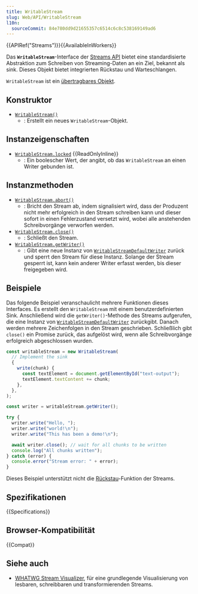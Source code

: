 ```yaml
---
title: WritableStream
slug: Web/API/WritableStream
l10n:
  sourceCommit: 84e780dd9d21655357c6514c6c8c538169149ad6
---
```


{{APIRef("Streams")}}{{AvailableInWorkers}}

Das **`WritableStream`**-Interface der [Streams API](/de/docs/Web/API/Streams_API) bietet eine standardisierte Abstraktion zum Schreiben von Streaming-Daten an ein Ziel, bekannt als sink. Dieses Objekt bietet integrierten Rückstau und Warteschlangen.

`WritableStream` ist ein [übertragbares Objekt](/de/docs/Web/API/Web_Workers_API/Transferable_objects).

## Konstruktor

- [`WritableStream()`](/de/docs/Web/API/WritableStream/WritableStream)
  - : Erstellt ein neues `WritableStream`-Objekt.

## Instanzeigenschaften

- [`WritableStream.locked`](/de/docs/Web/API/WritableStream/locked) {{ReadOnlyInline}}
  - : Ein boolescher Wert, der angibt, ob das `WritableStream` an einen Writer gebunden ist.

## Instanzmethoden

- [`WritableStream.abort()`](/de/docs/Web/API/WritableStream/abort)
  - : Bricht den Stream ab, indem signalisiert wird, dass der Produzent nicht mehr erfolgreich in den Stream schreiben kann und dieser sofort in einen Fehlerzustand versetzt wird, wobei alle anstehenden Schreibvorgänge verworfen werden.
- [`WritableStream.close()`](/de/docs/Web/API/WritableStream/close)
  - : Schließt den Stream.
- [`WritableStream.getWriter()`](/de/docs/Web/API/WritableStream/getWriter)
  - : Gibt eine neue Instanz von [`WritableStreamDefaultWriter`](/de/docs/Web/API/WritableStreamDefaultWriter) zurück und sperrt den Stream für diese Instanz. Solange der Stream gesperrt ist, kann kein anderer Writer erfasst werden, bis dieser freigegeben wird.

## Beispiele

Das folgende Beispiel veranschaulicht mehrere Funktionen dieses Interfaces. Es erstellt den `WritableStream` mit einem benutzerdefinierten Sink. Anschließend wird die `getWriter()`-Methode des Streams aufgerufen, die eine Instanz von [`WritableStreamDefaultWriter`](/de/docs/Web/API/WritableStreamDefaultWriter) zurückgibt. Danach werden mehrere Zeichenfolgen in den Stream geschrieben. Schließlich gibt `close()` ein Promise zurück, das aufgelöst wird, wenn alle Schreibvorgänge erfolgreich abgeschlossen wurden.

```js
const writableStream = new WritableStream(
  // Implement the sink
  {
    write(chunk) {
      const textElement = document.getElementById("text-output");
      textElement.textContent += chunk;
    },
  },
);

const writer = writableStream.getWriter();

try {
  writer.write("Hello, ");
  writer.write("world!\n");
  writer.write("This has been a demo!\n");

  await writer.close(); // wait for all chunks to be written
  console.log("All chunks written");
} catch (error) {
  console.error("Stream error: " + error);
}
```

Dieses Beispiel unterstützt nicht die [Rückstau](/de/docs/Web/API/Streams_API/Concepts#backpressure)-Funktion der Streams.

## Spezifikationen

{{Specifications}}

## Browser-Kompatibilität

{{Compat}}

## Siehe auch

- [WHATWG Stream Visualizer](https://whatwg-stream-visualizer.glitch.me/), für eine grundlegende Visualisierung von lesbaren, schreibbaren und transformierenden Streams.
